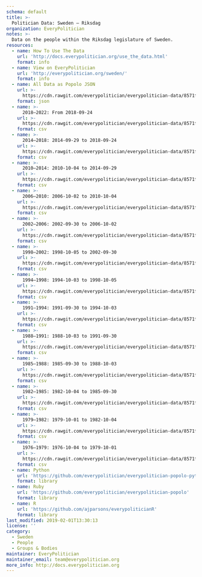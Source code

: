 ```yaml
---
schema: default
title: >-
  Politician Data: Sweden — Riksdag
organization: EveryPolitician
notes: >-
  Data on the people within the Riksdag legislature of Sweden.
resources:
  - name: How To Use The Data
    url: 'http://docs.everypolitician.org/use_the_data.html'
    format: info
  - name: View on EveryPolitician
    url: 'http://everypolitician.org/sweden/'
    format: info
  - name: All Data as Popolo JSON
    url: >-
      https://cdn.rawgit.com/everypolitician/everypolitician-data/8571f0884391a359832f0d6ec8e24d8cdc170629/data/Sweden/Riksdag/ep-popolo-v1.0.json
    format: json
  - name: >-
      2018–2022: From 2018-09-24
    url: >-
      https://cdn.rawgit.com/everypolitician/everypolitician-data/8571f0884391a359832f0d6ec8e24d8cdc170629/data/Sweden/Riksdag/term-2018.csv
    format: csv
  - name: >-
      2014–2018: 2014-09-29 to 2018-09-24
    url: >-
      https://cdn.rawgit.com/everypolitician/everypolitician-data/8571f0884391a359832f0d6ec8e24d8cdc170629/data/Sweden/Riksdag/term-2014.csv
    format: csv
  - name: >-
      2010–2014: 2010-10-04 to 2014-09-29
    url: >-
      https://cdn.rawgit.com/everypolitician/everypolitician-data/8571f0884391a359832f0d6ec8e24d8cdc170629/data/Sweden/Riksdag/term-2010.csv
    format: csv
  - name: >-
      2006–2010: 2006-10-02 to 2010-10-04
    url: >-
      https://cdn.rawgit.com/everypolitician/everypolitician-data/8571f0884391a359832f0d6ec8e24d8cdc170629/data/Sweden/Riksdag/term-2006.csv
    format: csv
  - name: >-
      2002–2006: 2002-09-30 to 2006-10-02
    url: >-
      https://cdn.rawgit.com/everypolitician/everypolitician-data/8571f0884391a359832f0d6ec8e24d8cdc170629/data/Sweden/Riksdag/term-2002.csv
    format: csv
  - name: >-
      1998–2002: 1998-10-05 to 2002-09-30
    url: >-
      https://cdn.rawgit.com/everypolitician/everypolitician-data/8571f0884391a359832f0d6ec8e24d8cdc170629/data/Sweden/Riksdag/term-1998.csv
    format: csv
  - name: >-
      1994–1998: 1994-10-03 to 1998-10-05
    url: >-
      https://cdn.rawgit.com/everypolitician/everypolitician-data/8571f0884391a359832f0d6ec8e24d8cdc170629/data/Sweden/Riksdag/term-1994.csv
    format: csv
  - name: >-
      1991–1994: 1991-09-30 to 1994-10-03
    url: >-
      https://cdn.rawgit.com/everypolitician/everypolitician-data/8571f0884391a359832f0d6ec8e24d8cdc170629/data/Sweden/Riksdag/term-1991.csv
    format: csv
  - name: >-
      1988–1991: 1988-10-03 to 1991-09-30
    url: >-
      https://cdn.rawgit.com/everypolitician/everypolitician-data/8571f0884391a359832f0d6ec8e24d8cdc170629/data/Sweden/Riksdag/term-1988.csv
    format: csv
  - name: >-
      1985–1988: 1985-09-30 to 1988-10-03
    url: >-
      https://cdn.rawgit.com/everypolitician/everypolitician-data/8571f0884391a359832f0d6ec8e24d8cdc170629/data/Sweden/Riksdag/term-1985.csv
    format: csv
  - name: >-
      1982–1985: 1982-10-04 to 1985-09-30
    url: >-
      https://cdn.rawgit.com/everypolitician/everypolitician-data/8571f0884391a359832f0d6ec8e24d8cdc170629/data/Sweden/Riksdag/term-1982.csv
    format: csv
  - name: >-
      1979–1982: 1979-10-01 to 1982-10-04
    url: >-
      https://cdn.rawgit.com/everypolitician/everypolitician-data/8571f0884391a359832f0d6ec8e24d8cdc170629/data/Sweden/Riksdag/term-1979.csv
    format: csv
  - name: >-
      1976–1979: 1976-10-04 to 1979-10-01
    url: >-
      https://cdn.rawgit.com/everypolitician/everypolitician-data/8571f0884391a359832f0d6ec8e24d8cdc170629/data/Sweden/Riksdag/term-1976.csv
    format: csv
  - name: Python
    url: 'https://github.com/everypolitician/everypolitician-popolo-python'
    format: library
  - name: Ruby
    url: 'https://github.com/everypolitician/everypolitician-popolo'
    format: library
  - name: R
    url: 'https://github.com/ajparsons/everypoliticianR'
    format: library
last_modified: 2019-02-01T13:30:13
license: ''
category:
  - Sweden
  - People
  - Groups & Bodies
maintainer: EveryPolitician
maintainer_email: team@everypolitician.org
more_info: http://docs.everypolitician.org
---
```

